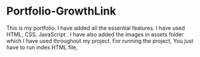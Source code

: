 # Portfolio-GrowthLink
This is my portfolio. I have added all the essential features. I have used HTML, CSS, JavaScript . I have also added the images in assets folder which I have used throughout my project.
For running the project, You just have to run index.HTML file,
